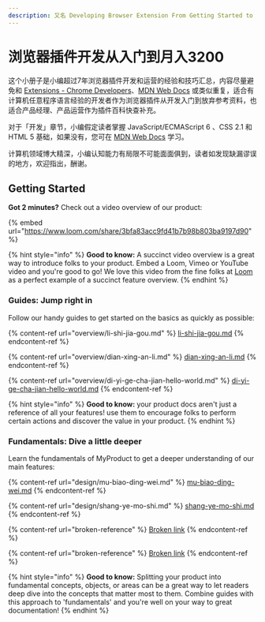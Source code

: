 ```yaml
---
description: 又名 Developing Browser Extension From Getting Started to Giving Up
---
```


# 浏览器插件开发从入门到月入3200

这个小册子是小编超过7年浏览器插件开发和运营的经验和技巧汇总，内容尽量避免和 [Extensions - Chrome Developers](https://developer.chrome.com/docs/extensions/)、[MDN Web Docs](https://developer.mozilla.org/) 或类似重复，适合有计算机任意程序语言经验的开发者作为浏览器插件从开发入门到放弃参考资料，也适合产品经理、产品运营作为插件百科快查补充。

对于「开发」章节，小编假定读者掌握 JavaScript/ECMAScript 6 、CSS 2.1 和 HTML 5 基础，如果没有，您可在 [MDN Web Docs](https://developer.mozilla.org/en-US/docs/Web/Tutorials) 学习。

计算机领域博大精深，小编认知能力有局限不可能面面俱到，读者如发现缺漏谬误的地方，欢迎指出，酬谢。









































## Getting Started

**Got 2 minutes?** Check out a video overview of our product:

{% embed url="https://www.loom.com/share/3bfa83acc9fd41b7b98b803ba9197d90" %}

{% hint style="info" %}
**Good to know:** A succinct video overview is a great way to introduce folks to your product. Embed a Loom, Vimeo or YouTube video and you're good to go! We love this video from the fine folks at [Loom](https://loom.com) as a perfect example of a succinct feature overview.
{% endhint %}

### Guides: Jump right in

Follow our handy guides to get started on the basics as quickly as possible:

{% content-ref url="overview/li-shi-jia-gou.md" %}
[li-shi-jia-gou.md](overview/li-shi-jia-gou.md)
{% endcontent-ref %}

{% content-ref url="overview/dian-xing-an-li.md" %}
[dian-xing-an-li.md](overview/dian-xing-an-li.md)
{% endcontent-ref %}

{% content-ref url="overview/di-yi-ge-cha-jian-hello-world.md" %}
[di-yi-ge-cha-jian-hello-world.md](overview/di-yi-ge-cha-jian-hello-world.md)
{% endcontent-ref %}

{% hint style="info" %}
**Good to know:** your product docs aren't just a reference of all your features! use them to encourage folks to perform certain actions and discover the value in your product.
{% endhint %}

### Fundamentals: Dive a little deeper

Learn the fundamentals of MyProduct to get a deeper understanding of our main features:

{% content-ref url="design/mu-biao-ding-wei.md" %}
[mu-biao-ding-wei.md](design/mu-biao-ding-wei.md)
{% endcontent-ref %}

{% content-ref url="design/shang-ye-mo-shi.md" %}
[shang-ye-mo-shi.md](design/shang-ye-mo-shi.md)
{% endcontent-ref %}

{% content-ref url="broken-reference" %}
[Broken link](broken-reference)
{% endcontent-ref %}

{% content-ref url="broken-reference" %}
[Broken link](broken-reference)
{% endcontent-ref %}

{% hint style="info" %}
**Good to know:** Splitting your product into fundamental concepts, objects, or areas can be a great way to let readers deep dive into the concepts that matter most to them. Combine guides with this approach to 'fundamentals' and you're well on your way to great documentation!
{% endhint %}
